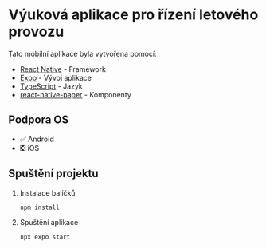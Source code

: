# Výuková aplikace pro řízení letového provozu

Tato mobilní aplikace byla vytvořena pomocí:
- [React Native](https://reactnative.dev/) - Framework
- [Expo](https://expo.dev/) - Vývoj aplikace
- [TypeScript](https://www.typescriptlang.org/) - Jazyk
- [react-native-paper](https://callstack.github.io/react-native-paper/) - Komponenty

## Podpora OS
- ✅ Android
- ❎ iOS

## Spuštění projektu

1. Instalace balíčků

   ```bash
   npm install
   ```

2. Spuštění aplikace

   ```bash
   npx expo start
   ```
